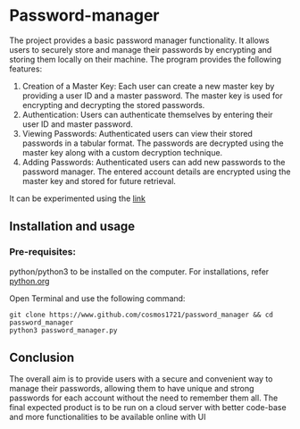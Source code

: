 # Password-manager
The project provides a basic password manager functionality. It allows users to securely store and manage their passwords by encrypting and storing them locally on their machine. The program provides the following features:

1. Creation of a Master Key: Each user can create a new master key by providing a user ID and a master password. The master key is used for 
                             encrypting and decrypting the stored passwords.
2. Authentication: Users can authenticate themselves by entering their user ID and master password.
3. Viewing Passwords: Authenticated users can view their stored passwords in a tabular format. The passwords are decrypted using the master key along with a 
                      custom decryption technique.
4. Adding Passwords: Authenticated users can add new passwords to the password manager. The entered account details are encrypted using the master key and 
                     stored for future retrieval.

It can be experimented using the [link](https://replit.com/@cosmos1721/passwordmanager?v=1)

## Installation and usage
### Pre-requisites:
python/python3 to be installed on the computer. For installations, refer [python.org](https://www.python.org/downloads)

Open Terminal and use the following command:

    git clone https://www.github.com/cosmos1721/password_manager && cd password_manager
    python3 password_manager.py

## Conclusion
The overall aim is to provide users with a secure and convenient way to manage their passwords, allowing them to have unique and strong passwords for each account without the need to remember them all. The final expected product is to be run on a cloud server with better code-base and more functionalities to be available online with UI
